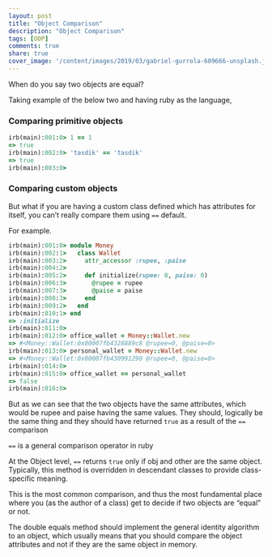 ```yaml
---
layout: post
title: "Object Comparison"
description: "Object Comparison"
tags: [OOP]
comments: true
share: true
cover_image: '/content/images/2019/03/gabriel-gurrola-609666-unsplash.jpg'
---
```


When do you say two objects are equal?

Taking example of the below two and having ruby as the language,

### Comparing primitive objects

```ruby
irb(main):001:0> 1 == 1
=> true
irb(main):002:0> 'tasdik' == 'tasdik'
=> true
irb(main):003:0>
```

### Comparing custom objects

But what if you are having a custom class defined which has attributes for itself, you can’t really compare them using
`==` default.

For example.

```ruby
irb(main):001:0> module Money
irb(main):002:1>   class Wallet
irb(main):003:2>     attr_accessor :rupee, :paise
irb(main):004:2>
irb(main):005:2>     def initialize(rupee: 0, paise: 0)
irb(main):006:3>       @rupee = rupee
irb(main):007:3>       @paise = paise
irb(main):008:3>     end
irb(main):009:2>   end
irb(main):010:1> end
=> :initialize
irb(main):011:0>
irb(main):012:0> office_wallet = Money::Wallet.new
=> #<Money::Wallet:0x00007fb4328889c8 @rupee=0, @paise=0>
irb(main):013:0> personal_wallet = Money::Wallet.new
=> #<Money::Wallet:0x00007fb430991290 @rupee=0, @paise=0>
irb(main):014:0>
irb(main):015:0> office_wallet == personal_wallet
=> false
irb(main):016:0>
```

But as we can see that the two objects have the same attributes, which would be rupee and paise having the same values.
They should, logically be the same thing and they should have returned `true` as a result of the `==` comparison

`==` is a general comparison operator in ruby

At the Object level, `==` returns `true` only if obj and other are the same object. Typically, this method is overridden
in descendant classes to provide class-specific meaning.

This is the most common comparison, and thus the most fundamental place where you (as the author of a class) get to 
decide if two objects are “equal” or not.

The double equals method should implement the general identity algorithm to an object, which usually means that you 
should compare the object attributes and not if they are the same object in memory.
